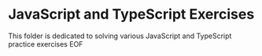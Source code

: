 # JavaScript and TypeScript Exercises
This folder is dedicated to solving various JavaScript and TypeScript practice exercises
EOF
